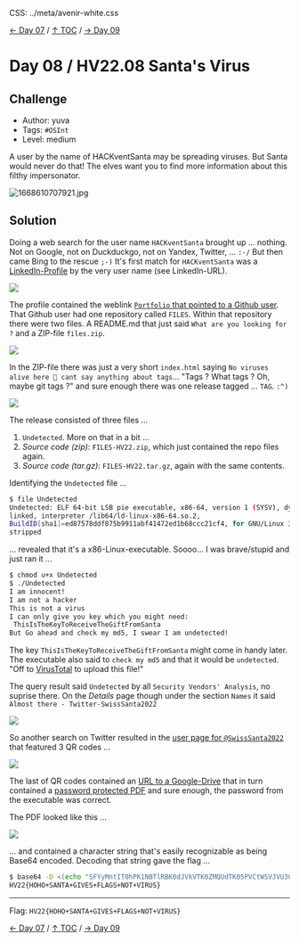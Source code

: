 CSS: ../meta/avenir-white.css

[← Day 07](../day07/) / [↑ TOC](../README.md) / [→ Day 09](../day09/)


# Day 08 / HV22.08 Santa's Virus



## Challenge

* Author: yuva
* Tags:   `#OSInt`
* Level:  medium

A user by the name of HACKventSanta may be spreading viruses. But Santa would
never do that! The elves want you to find more information about this filthy
impersonator.

![1668610707921.jpg](1668610707921.jpg)



## Solution

Doing a web search for the user name `HACKventSanta` brought up ... nothing.
Not on Google, not on Duckduckgo, not on Yandex, Twitter, ... `:-/` But then
came Bing to the rescue `;-)` It's first match for `HACKventSanta` was a
[LinkedIn-Profile][linkedin] by the very user name (see LinkedIn-URL).

[linkedin]: https://ch.linkedin.com/in/hackventsanta

![](screenLinkedIn.png)

The profile contained the weblink
[`Portfolio` that pointed to a Github user][github]. That Github user had one
repository called `FILES`. Within that repository there were two files. A
README.md that just said `What are you looking for ?` and a ZIP-file
`files.zip`.

[github]: https://github.com/HackerSanta

![](screenGithubRepo.png)

In the ZIP-file there was just a very short `index.html` saying `No viruses
alive here 🤔 cant say anything about tags`... "Tags ? What tags ? Oh, maybe
git tags ?" and sure enough there was one release tagged ... `TAG`. `:^)`

![](screenGithubRelease.png)

The release consisted of three files ...

1. `Undetected`. More on that in a bit ...
2. _Source code (zip)_: `FILES-HV22.zip`, which just contained the repo files
   again.
3. _Source code (tar.gz)_: `FILES-HV22.tar.gz`, again with the same contents.

Identifying the `Undetected` file ...

``` sh
$ file Undetected
Undetected: ELF 64-bit LSB pie executable, x86-64, version 1 (SYSV), dynamically
linked, interpreter /lib64/ld-linux-x86-64.so.2,
BuildID[sha1]=ed87578ddf875b9911abf41472ed1b68ccc21cf4, for GNU/Linux 3.2.0, not
stripped
```

... revealed that it's a x86-Linux-executable. Soooo... I was brave/stupid and
just ran it ...

``` sh
$ chmod u+x Undetected
$ ./Undetected
I am innocent! 
I am not a hacker 
This is not a virus 
I can only give you key which you might need: 
 ThisIsTheKeyToReceiveTheGiftFromSanta 
But Go ahead and check my md5, I swear I am undetected!
```

The key `ThisIsTheKeyToReceiveTheGiftFromSanta` might come in handy later. The
executable also said to `check my md5` and that it would be `undetected`. "Off
to [VirusTotal][totalVirus] to upload this file!"

[totalVirus]: https://www.virustotal.com/gui/file/4d0e17d872f1d5050ad71e0182073b55009c56e9177e6f84a039b25b402c0aef/detection

The query result said `Undetected` by all `Security Vendors' Analysis`, no
suprise there. On the _Details_ page though under the section `Names` it said
`Almost there - Twitter-SwissSanta2022`

![](screenVirusTotal.png)

So another search on Twitter resulted in the
[user page for `@SwissSanta2022`][twitter] that featured 3 QR codes ...

[twitter]: https://twitter.com/SwissSanta2022
[googleDrive]: https://drive.google.com/file/d/11pKYrcwr7Hf1eSUq8twtN5aMK-oziPE4/view?usp=sharing

![](screenTwitter.png)

The last of QR codes contained an [URL to a Google-Drive][googleDrive] that in
turn contained a [password protected PDF][pdf] and sure enough, the password
from the executable was correct.

The PDF looked like this ...

[pdf]: SANTAAAAAAAA.pdf

![](screenPDF.png)

... and contained a character string that's easily recognizable as being Base64
encoded. Decoding that string gave the flag ...

``` sh
$ base64 -D <(echo "SFYyMntIT0hPK1NBTlRBK0dJVkVTK0ZMQUdTK05PVCtWSVJVU30=")
HV22{HOHO+SANTA+GIVES+FLAGS+NOT+VIRUS}
```

--------------------------------------------------------------------------------

Flag: `HV22{HOHO+SANTA+GIVES+FLAGS+NOT+VIRUS}`

[← Day 07](../day07/) / [↑ TOC](../README.md) / [→ Day 09](../day09/)
